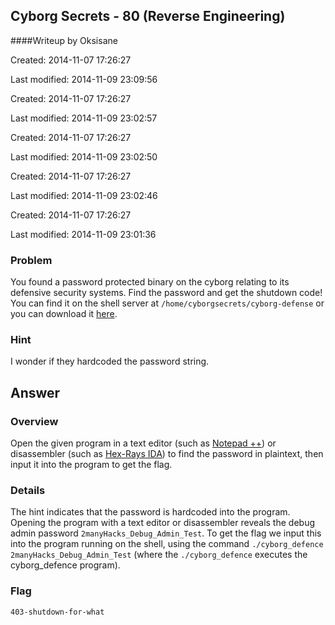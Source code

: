 ## Cyborg Secrets - 80 (Reverse Engineering) ##
####Writeup by Oksisane

Created: 2014-11-07 17:26:27

Last modified: 2014-11-09 23:09:56


Created: 2014-11-07 17:26:27

Last modified: 2014-11-09 23:02:57


Created: 2014-11-07 17:26:27

Last modified: 2014-11-09 23:02:50


Created: 2014-11-07 17:26:27

Last modified: 2014-11-09 23:02:46


Created: 2014-11-07 17:26:27

Last modified: 2014-11-09 23:01:36


### Problem ###

You found a password protected binary on the cyborg relating to its defensive security systems. Find the password and get the shutdown code! You can find it on the shell server at `/home/cyborgsecrets/cyborg-defense` or you can download it [here](https://picoctf.com/problem-static/reversing/cyborg-secrets/cyborg_defense).

### Hint ###

I wonder if they hardcoded the password string.

## Answer ##

### Overview ###

Open the given program in a text editor (such as [Notepad ++](http://notepad-plus-plus.org/)) or disassembler (such as [Hex-Rays IDA](https://www.hex-rays.com/products/ida/)) to find the password in plaintext, then input it into the program to get the flag.

### Details ###

The hint indicates that the password is hardcoded into the program. Opening the program with a text editor or disassembler reveals the debug admin password `2manyHacks_Debug_Admin_Test`. To get the flag we input this into the program running on the shell, using the command `./cyborg_defence 2manyHacks_Debug_Admin_Test` (where the `./cyborg_defence` executes the cyborg_defence program).

### Flag ###

    403-shutdown-for-what
